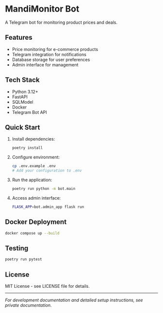 # MandiMonitor Bot

A Telegram bot for monitoring product prices and deals.

## Features

- Price monitoring for e-commerce products
- Telegram integration for notifications
- Database storage for user preferences
- Admin interface for management

## Tech Stack

- Python 3.12+
- FastAPI
- SQLModel
- Docker
- Telegram Bot API

## Quick Start

1. Install dependencies:
   ```bash
   poetry install
   ```

2. Configure environment:
   ```bash
   cp .env.example .env
   # Add your configuration to .env
   ```

3. Run the application:
   ```bash
   poetry run python -m bot.main
   ```

4. Access admin interface:
   ```bash
   FLASK_APP=bot.admin_app flask run
   ```

## Docker Deployment

```bash
docker compose up --build
```

## Testing

```bash
poetry run pytest
```

## License

MIT License - see LICENSE file for details.

---

*For development documentation and detailed setup instructions, see private documentation.*